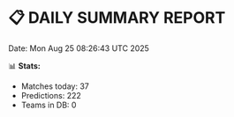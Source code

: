 📋 DAILY SUMMARY REPORT
======================
Date: Mon Aug 25 08:26:43 UTC 2025

📊 **Stats:**
- Matches today: 37
- Predictions: 222
- Teams in DB: 0
